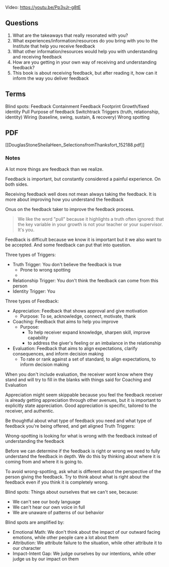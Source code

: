 Video: https://youtu.be/Pp3vJr-g8tE

## Questions
1. What are the takeaways that really resonated with you?
2. What experiences/information/resources do you bring with you to the Institute that help you receive feedback
3. What other information/resources would help you with understanding and receiving feedback
4. How are you getting in your own way of receiving and understanding feedback?
5. This book is about receiving feedback, but after reading it, how can it inform the way you deliver feedback

## Terms
Blind spots:
Feedback Containment
Feedback Footprint
Growth/fixed identity
Pull
Purpose of feedback
Switchtrack
Triggers (truth, relationship, identity)
Wiring (baseline, swing, sustain, & recovery)
Wrong spotting

## PDF
[[DouglasStoneSheilaHeen_SelectionsfromThanksfort_152188.pdf]]
### Notes
A lot more things are feedback than we realize.

Feedback is important, but constantly considered a painful experience. On both sides.

Receiving feedback well does not mean always taking the feedback. It is more about improving how you understand the feedback

Onus on the feedback taker to improve the feedback process.

> We like the word "pull" because it highlights a truth often ignored: that the key variable in your growth is not your teacher or your supervisor. It's you.

Feedback is difficult because we know it is important but it we also want to be accepted. And some feedback can put that into question.

Three types of  Triggers:
 - Truth Trigger: You don't believe the feedback is true
	 - Prone to wrong spotting
	 - 
 - Relationship Trigger: You don't think the feedback can come from this person
 - Identity Trigger: You

Three types of Feedback:
- Appreciation: Feedback that shows approval and give motivation
	- Purpose: To se, acknowledge, connect, motivate, thank
- Coaching: Feedback that aims to help you improve 
	- Purpose: 
		- To help receiver expand knowledge, sharpen skill, improve capability
		- to address the giver's feeling or an imbalance in the relationship
- Evaluation: Feedback that aims to align expectations, clarify consequences, and inform decision making
	- To rate or rank against a set of standard, to align expectations, to inform decision making

When you don't include evaluation, the receiver wont know where they stand and will try to fill in the blanks with things said for Coaching and Evaluation 

Appreciation might seem skippable because you feel the feedback receiver is already getting appreciation through other avenues, but it is important to explicitly state appreciation. Good appreciation is specific, tailored to the receiver, and authentic.

Be thoughtful about what type of feedback you need and what type of feedback you're being offered, and get aligned 
Truth Triggers:

Wrong-spotting is looking for what is wrong with the feedback instead of understanding the feedback 

Before we can determine if the feedback is right or wrong we need to fully understand the feedback in depth. We do this by thinking about where it is coming from and where it is going to. 

To avoid wrong-spotting, ask what is different about the perspective of the person giving the feedback. Try to think about what is right about the feedback even if you think it is completely wrong.

Blind spots: Things about ourselves that we can't see, because:
- We can't see our body language
- We can't hear our own voice in full
- We are unaware of patterns of our behavior

Blind spots are amplified by:
- Emotional Math: We don't think about the impact of our outward facing emotions, while other people care a lot about them
- Attribution: We attribute failure to the situation, while other attribute it to our character
- Impact-Intent Gap: We judge ourselves by our intentions, while other judge us by our impact on them





